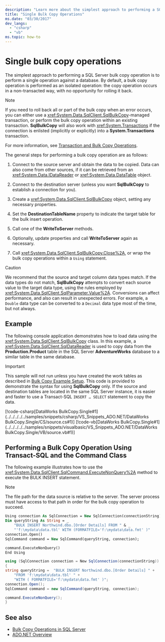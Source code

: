 ```yaml
---
description: "Learn more about the simplest approach to performing a SQL Server bulk copy operation by performing a single operation against a database."
title: "Single Bulk Copy Operations"
ms.date: "03/30/2017"
dev_langs:
  - "csharp"
  - "vb"
ms.topic: how-to
---
```

# Single bulk copy operations

The simplest approach to performing a SQL Server bulk copy operation is to perform a single operation against a database. By default, a bulk copy operation is performed as an isolated operation: the copy operation occurs in a non-transacted way, with no opportunity for rolling it back.

> [!NOTE]
> If you need to roll back all or part of the bulk copy when an error occurs, you can either use a <xref:System.Data.SqlClient.SqlBulkCopy>-managed transaction, or perform the bulk copy operation within an existing transaction. **SqlBulkCopy** will also work with <xref:System.Transactions> if the connection is enlisted (implicitly or explicitly) into a **System.Transactions** transaction.
>
> For more information, see [Transaction and Bulk Copy Operations](transaction-and-bulk-copy-operations.md).

The general steps for performing a bulk copy operation are as follows:

1. Connect to the source server and obtain the data to be copied. Data can also come from other sources, if it can be retrieved from an <xref:System.Data.IDataReader> or <xref:System.Data.DataTable> object.

2. Connect to the destination server (unless you want **SqlBulkCopy** to establish a connection for you).

3. Create a <xref:System.Data.SqlClient.SqlBulkCopy> object, setting any necessary properties.

4. Set the **DestinationTableName** property to indicate the target table for the bulk insert operation.

5. Call one of the **WriteToServer** methods.

6. Optionally, update properties and call **WriteToServer** again as necessary.

7. Call <xref:System.Data.SqlClient.SqlBulkCopy.Close%2A>, or wrap the bulk copy operations within a `Using` statement.

> [!CAUTION]
> We recommend that the source and target column data types match. If the data types do not match, **SqlBulkCopy** attempts to convert each source value to the target data type, using the rules employed by <xref:System.Data.SqlClient.SqlParameter.Value%2A>. Conversions can affect performance, and also can result in unexpected errors. For example, a `Double` data type can be converted to a `Decimal` data type most of the time, but not always.

## Example

The following console application demonstrates how to load data using the <xref:System.Data.SqlClient.SqlBulkCopy> class. In this example, a <xref:System.Data.SqlClient.SqlDataReader> is used to copy data from the **Production.Product** table in the SQL Server **AdventureWorks** database to a similar table in the same database.

> [!IMPORTANT]
> This sample will not run unless you have created the work tables as described in [Bulk Copy Example Setup](bulk-copy-example-setup.md). This code is provided to demonstrate the syntax for using **SqlBulkCopy** only. If the source and destination tables are located in the same SQL Server instance, it is easier and faster to use a Transact-SQL `INSERT … SELECT` statement to copy the data.

[!code-csharp[DataWorks BulkCopy.Single#1](../../../../../samples/snippets/csharp/VS_Snippets_ADO.NET/DataWorks BulkCopy.Single/CS/source.cs#1)]
[!code-vb[DataWorks BulkCopy.Single#1](../../../../../samples/snippets/visualbasic/VS_Snippets_ADO.NET/DataWorks BulkCopy.Single/VB/source.vb#1)]

## Performing a Bulk Copy Operation Using Transact-SQL and the Command Class

The following example illustrates how to use the <xref:System.Data.SqlClient.SqlCommand.ExecuteNonQuery%2A> method to execute the BULK INSERT statement.

> [!NOTE]
> The file path for the data source is relative to the server. The server process must have access to that path in order for the bulk copy operation to succeed.

```vb
Using connection As SqlConnection = New SqlConnection(connectionString)
Dim queryString As String = _
    "BULK INSERT Northwind.dbo.[Order Details] FROM " & _
    "'f:\mydata\data.tbl' WITH (FORMATFILE='f:\mydata\data.fmt' )"
connection.Open()
SqlCommand command = New SqlCommand(queryString, connection);

command.ExecuteNonQuery()
End Using
```

```csharp
using (SqlConnection connection = New SqlConnection(connectionString))
{
string queryString =  "BULK INSERT Northwind.dbo.[Order Details] " +
    "FROM 'f:\mydata\data.tbl' " +
    "WITH ( FORMATFILE='f:\mydata\data.fmt' )";
connection.Open();
SqlCommand command = new SqlCommand(queryString, connection);

command.ExecuteNonQuery();
}
```

## See also

- [Bulk Copy Operations in SQL Server](bulk-copy-operations-in-sql-server.md)
- [ADO.NET Overview](../ado-net-overview.md)
